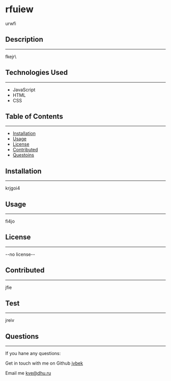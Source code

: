 

# rfuiew 

  urwfi
  
  ## Description
  ---
  fkejr\
  

  ## Technologies Used
 ---
 * JavaScript
 * HTML
 * CSS
 
  
  ## Table of Contents 
  ---
  
  - [Installation](#installation)
  - [Usage](#usage)
  - [License](#license)
  - [Contributed](#contributed)
  - [Questoins](#questions)
  
  ## Installation 
  ---
  
  krjgoi4  
  
  ## Usage
  ---
  
  fi4jo  

  ## License 
  ---
  
  --no license-- 

  ## Contributed
  ---
  
  jfie  
  
  ## Test
  ---
  
  jreiv  
  
  ## Questions
  ---
  If you hane any questions:
  
  Get in touch with me on Github [jvbek](https://github.com/jvbek)
  
  Email me kve@dhu.ru
  
  